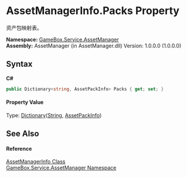 # AssetManagerInfo.Packs Property 
 

资产包映射表。

**Namespace:**&nbsp;<a href="cc6873e1-22bd-dc21-74c4-6be6dc11bacf">GameBox.Service.AssetManager</a><br />**Assembly:**&nbsp;AssetManager (in AssetManager.dll) Version: 1.0.0.0 (1.0.0.0)

## Syntax

**C#**<br />
``` C#
public Dictionary<string, AssetPackInfo> Packs { get; set; }
```


#### Property Value
Type: <a href="http://msdn2.microsoft.com/zh-cn/library/xfhwa508" target="_blank">Dictionary</a>(<a href="http://msdn2.microsoft.com/zh-cn/library/s1wwdcbf" target="_blank">String</a>, <a href="5149bd0c-88f9-00fd-a97f-332bb43e86d4">AssetPackInfo</a>)

## See Also


#### Reference
<a href="f0aeb6ee-45b0-644f-bea4-7095f85a736f">AssetManagerInfo Class</a><br /><a href="cc6873e1-22bd-dc21-74c4-6be6dc11bacf">GameBox.Service.AssetManager Namespace</a><br />